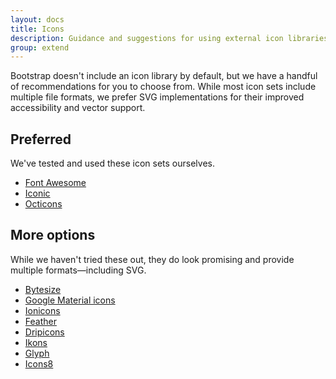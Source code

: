 ```yaml
---
layout: docs
title: Icons
description: Guidance and suggestions for using external icon libraries with Bootstrap.
group: extend
---
```


Bootstrap doesn't include an icon library by default, but we have a handful of recommendations for you to choose from. While most icon sets include multiple file formats, we prefer SVG implementations for their improved accessibility and vector support.

## Preferred

We've tested and used these icon sets ourselves.

-   [Font Awesome](https://fontawesome.com/)
-   [Iconic](https://github.com/iconic/open-iconic)
-   [Octicons](https://octicons.github.com/)

## More options

While we haven't tried these out, they do look promising and provide multiple formats—including SVG.

-   [Bytesize](https://github.com/danklammer/bytesize-icons)
-   [Google Material icons](https://material.io/tools/icons/)
-   [Ionicons](https://ionicons.com/)
-   [Feather](https://feathericons.com/)
-   [Dripicons](http://demo.amitjakhu.com/dripicons/)
-   [Ikons](http://ikons.piotrkwiatkowski.co.uk/)
-   [Glyph](https://glyph.smarticons.co/)
-   [Icons8](https://icons8.com/)

